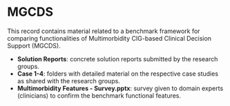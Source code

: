 # MGCDS
This record contains material related to a benchmark framework for comparing functionalities of Multimorbidity CIG-based Clinical Decision Support (MGCDS).

- **Solution Reports**: concrete solution reports submitted by the research groups.
- **Case 1-4**: folders with detailed material on the respective case studies as shared with the research groups.
- **Multimorbidity Features - Survey.pptx**: survey given to domain experts (clinicians) to confirm the benchmark functional features.
